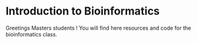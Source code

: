 # Introduction to Bioinformatics 

Greetings Masters students ! You will find here resources and code for the bioinformatics class. 

